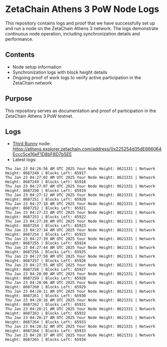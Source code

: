 # ZetaChain Athens 3 PoW Node Logs
This repository contains logs and proof that we have successfully set up and run a node on the ZetaChain Athens 3 network. The logs demonstrate continuous node operation, including synchronization details and performance.

## Contents
- Node setup information
- Synchronization logs with block height details
- Ongoing proof of work logs to verify active participation in the ZetaChain network

## Purpose
This repository serves as documentation and proof of participation in the ZetaChain Athens 3 PoW testnet.

## Logs

- [Third Bunny](https://thirdbunny.xyz/) node: https://athens.explorer.zetachain.com/address/0x225254d35dE666064Eccc5ce16eF1D8bF8D7b5EE
- Latest logs:
```
Thu Jan 23 04:26:56 AM UTC 2025 Your Node Height: 8621331 | Network Height: 8687248 | Blocks Left: 65917
Thu Jan 23 04:27:02 AM UTC 2025 Your Node Height: 8621331 | Network Height: 8687249 | Blocks Left: 65918
Thu Jan 23 04:27:07 AM UTC 2025 Your Node Height: 8621331 | Network Height: 8687250 | Blocks Left: 65919
Thu Jan 23 04:27:12 AM UTC 2025 Your Node Height: 8621331 | Network Height: 8687251 | Blocks Left: 65920
Thu Jan 23 04:27:18 AM UTC 2025 Your Node Height: 8621331 | Network Height: 8687252 | Blocks Left: 65921
Thu Jan 23 04:27:23 AM UTC 2025 Your Node Height: 8621331 | Network Height: 8687253 | Blocks Left: 65922
Thu Jan 23 04:27:28 AM UTC 2025 Your Node Height: 8621331 | Network Height: 8687254 | Blocks Left: 65923
Thu Jan 23 04:27:34 AM UTC 2025 Your Node Height: 8621331 | Network Height: 8687254 | Blocks Left: 65923
Thu Jan 23 04:27:39 AM UTC 2025 Your Node Height: 8621331 | Network Height: 8687255 | Blocks Left: 65924
Thu Jan 23 04:27:44 AM UTC 2025 Your Node Height: 8621331 | Network Height: 8687256 | Blocks Left: 65925
Thu Jan 23 04:27:50 AM UTC 2025 Your Node Height: 8621331 | Network Height: 8687257 | Blocks Left: 65926
Thu Jan 23 04:27:55 AM UTC 2025 Your Node Height: 8621331 | Network Height: 8687258 | Blocks Left: 65927
Thu Jan 23 04:28:00 AM UTC 2025 Your Node Height: 8621331 | Network Height: 8687259 | Blocks Left: 65928
Thu Jan 23 04:28:06 AM UTC 2025 Your Node Height: 8621331 | Network Height: 8687260 | Blocks Left: 65929
Thu Jan 23 04:28:11 AM UTC 2025 Your Node Height: 8621331 | Network Height: 8687261 | Blocks Left: 65930
Thu Jan 23 04:28:16 AM UTC 2025 Your Node Height: 8621331 | Network Height: 8687262 | Blocks Left: 65931
Thu Jan 23 04:28:21 AM UTC 2025 Your Node Height: 8621331 | Network Height: 8687263 | Blocks Left: 65932
Thu Jan 23 04:28:27 AM UTC 2025 Your Node Height: 8621331 | Network Height: 8687264 | Blocks Left: 65933
Thu Jan 23 04:28:32 AM UTC 2025 Your Node Height: 8621331 | Network Height: 8687264 | Blocks Left: 65933
Thu Jan 23 04:28:37 AM UTC 2025 Your Node Height: 8621331 | Network Height: 8687265 | Blocks Left: 65934
```
